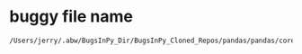 # buggy file name

```text
/Users/jerry/.abw/BugsInPy_Dir/BugsInPy_Cloned_Repos/pandas/pandas/core/frame.py
```